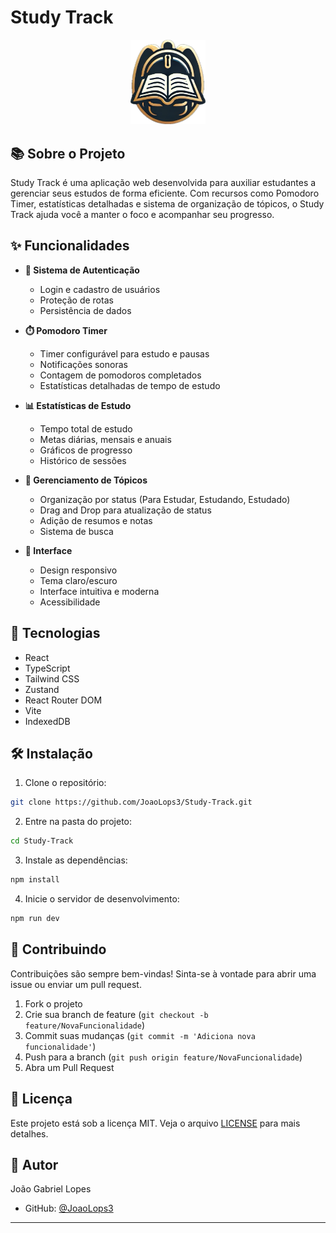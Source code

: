 # Study Track

<div align="center">
  <img src="public/study-track-logo.png" alt="Study Track Logo" width="120" />
</div>

## 📚 Sobre o Projeto

Study Track é uma aplicação web desenvolvida para auxiliar estudantes a gerenciar seus estudos de forma eficiente. Com recursos como Pomodoro Timer, estatísticas detalhadas e sistema de organização de tópicos, o Study Track ajuda você a manter o foco e acompanhar seu progresso.

## ✨ Funcionalidades

- **🔐 Sistema de Autenticação**

  - Login e cadastro de usuários
  - Proteção de rotas
  - Persistência de dados

- **⏱️ Pomodoro Timer**

  - Timer configurável para estudo e pausas
  - Notificações sonoras
  - Contagem de pomodoros completados
  - Estatísticas detalhadas de tempo de estudo

- **📊 Estatísticas de Estudo**

  - Tempo total de estudo
  - Metas diárias, mensais e anuais
  - Gráficos de progresso
  - Histórico de sessões

- **📝 Gerenciamento de Tópicos**

  - Organização por status (Para Estudar, Estudando, Estudado)
  - Drag and Drop para atualização de status
  - Adição de resumos e notas
  - Sistema de busca

- **🎨 Interface**
  - Design responsivo
  - Tema claro/escuro
  - Interface intuitiva e moderna
  - Acessibilidade

## 🚀 Tecnologias

- React
- TypeScript
- Tailwind CSS
- Zustand
- React Router DOM
- Vite
- IndexedDB

## 🛠️ Instalação

1. Clone o repositório:

```bash
git clone https://github.com/JoaoLops3/Study-Track.git
```

2. Entre na pasta do projeto:

```bash
cd Study-Track
```

3. Instale as dependências:

```bash
npm install
```

4. Inicie o servidor de desenvolvimento:

```bash
npm run dev
```

## 🤝 Contribuindo

Contribuições são sempre bem-vindas! Sinta-se à vontade para abrir uma issue ou enviar um pull request.

1. Fork o projeto
2. Crie sua branch de feature (`git checkout -b feature/NovaFuncionalidade`)
3. Commit suas mudanças (`git commit -m 'Adiciona nova funcionalidade'`)
4. Push para a branch (`git push origin feature/NovaFuncionalidade`)
5. Abra um Pull Request

## 📝 Licença

Este projeto está sob a licença MIT. Veja o arquivo [LICENSE](LICENSE) para mais detalhes.

## 👤 Autor

João Gabriel Lopes

- GitHub: [@JoaoLops3](https://github.com/JoaoLops3)

---
